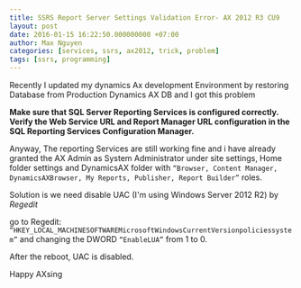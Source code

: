 ```yaml
---
title: SSRS Report Server Settings Validation Error- AX 2012 R3 CU9
layout: post
date: 2016-01-15 16:22:50.000000000 +07:00
author: Max Nguyen
categories: [services, ssrs, ax2012, trick, problem]
tags: [ssrs, programming]
---
```


Recently I updated my dynamics Ax development Environment by restoring Database from Production Dynamics AX DB and I got this problem 

**Make sure that SQL Server Reporting Services is configured correctly. Verify the Web Service URL and Report Manager URL configuration in the SQL Reporting Services Configuration Manager.**

Anyway, The reporting Services are still working fine and i have already granted the AX Admin as System Administrator under site settings, Home folder settings and DynamicsAX folder with `“Browser, Content Manager, DynamicsAXBrowser, My Reports, Publisher, Report Builder”` roles.


Solution is we need disable UAC (I'm using Windows Server 2012 R2) by *Regedit*


go to Regedit: `“HKEY_LOCAL_MACHINESOFTWAREMicrosoftWindowsCurrentVersionpoliciessystem”` and changing the DWORD `“EnableLUA”` from 1 to 0.


After the reboot, UAC is disabled.

Happy AXsing